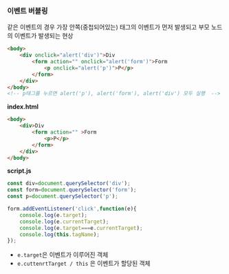 ### 이벤트 버블링

같은 이벤트의 경우 가장 안쪽(중첩되어있는) 태그의 이벤트가 먼저 발생되고 부모 노드의 이벤트가 발생되는 현상

```html
<body>
    <div onclick="alert('div')">Div
        <form action="" onclick="alert('form')">Form
            <p onclick="alert('p')">P</p>
        </form>
    </div>
</body>
<!-- p태그를 누르면 alert('p'), alert('form'), alert('div') 모두 실행  -->
```

**index.html**

```html
<body>
    <div>Div
        <form action="" >Form
            <p>P</p>
        </form>
    </div>
</body>
```

**script.js**

```jsx
const div=document.querySelector('div');
const form=document.querySelector('form');
const p=document.querySelector('p');

form.addEventListener('click',function(e){
    console.log(e.target);
    console.log(e.currentTarget);
    console.log(e.target===e.currentTarget);
    console.log(this.tagName);
});
```



- `e.target`은 이벤트가 이루어진 객체
- `e.cuttenrtTarget / this` 은 이벤트가 할당된 객체